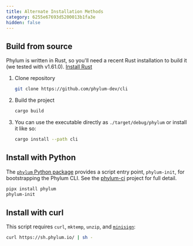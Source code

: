 ```yaml
---
title: Alternate Installation Methods
category: 6255e67693d5200013b1fa3e
hidden: false
---
```


## Build from source

Phylum is written in Rust, so you'll need a recent Rust installation to build it (we tested with v1.61.0). [Install Rust](https://www.rust-lang.org/tools/install)

1. Clone repository

   ```sh
   git clone https://github.com/phylum-dev/cli
   ```

2. Build the project

   ```sh
   cargo build
   ```

3. You can use the executable directly as `./target/debug/phylum` or install it like so:

   ```sh
   cargo install --path cli
   ```

## Install with Python

The [`phylum` Python package](https://pypi.org/project/phylum/) provides a script entry point, `phylum-init`, for bootstrapping the Phylum CLI.
See the [phylum-ci](https://github.com/phylum-dev/phylum-ci) project for full detail.

```sh
pipx install phylum
phylum-init
```

## Install with curl

This script requires `curl`, `mktemp`, `unzip`, and [`minisign`](https://jedisct1.github.io/minisign/):

```sh
curl https://sh.phylum.io/ | sh -
```
